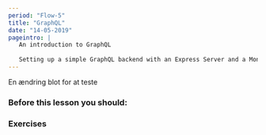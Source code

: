 ```yaml
---
period: "Flow-5"
title: "GraphQL"
date: "14-05-2019"
pageintro: | 
   An introduction to GraphQL
   
   Setting up a simple GraphQL backend with an Express Server and a Mongo Database
---
```


En ændring blot for at teste

### Before this lesson you should:
<!--readings_begin-->

<!--readings_end-->

### Exercises
<!--exercises_begin-->

<!--exercises_end-->
